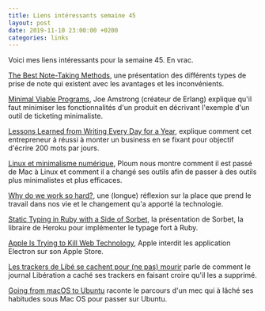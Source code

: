 ```yaml
---
title: Liens intéressants semaine 45
layout: post
date: 2019-11-10 23:00:00 +0200
categories: links
---
```

Voici mes liens intéressants pour la semaine 45. En vrac.

[The Best Note-Taking Methods](https://medium.goodnotes.com/the-best-note-taking-methods-for-college-students-451f412e264e), une présentation des différents types de prise de note qui existent avec les avantages et les inconvénients.

[Minimal Viable Programs](https://joearms.github.io/published/2014-06-25-minimal-viable-program.html), Joe Amstrong (créateur de Erlang) explique qu'il faut minimiser les fonctionnalités d'un produit en décrivant l'exemple d'un outil de ticketing minimaliste.

[Lessons Learned from Writing Every Day for a Year](https://basilesamel.com/one-year), explique comment cet entrepreneur à réussi à monter un business en se fixant pour objectif d'écrire 200 mots par jours.

[Linux et minimalisme numérique](https://ploum.net/linux-et-minimalisme-numerique/), Ploum nous montre comment il est passé de Mac à Linux et comment il a changé ses outils afin de passer à des outils plus minimalistes et plus efficaces.

[Why do we work so hard?](https://www.1843magazine.com/features/why-do-we-work-so-hard), une (longue) réflexion sur la place que prend le travail dans nos vie et le changement qu'a apporté la technologie.

[Static Typing in Ruby with a Side of Sorbet](https://blog.heroku.com/static-typing-ruby-with-sorbet), la présentation de Sorbet, la libraire de Heroku pour implémenter le typage fort à Ruby.

[Apple Is Trying to Kill Web Technology](https://onezero.medium.com/apple-is-trying-to-kill-web-technology-a274237c174d), Apple interdit les application Electron sur son Apple Store.

[Les trackers de Libé se cachent pour (ne pas\) mourir](https://reflets.info/articles/quand-libe-cache-les-trackers-publicitaires-sous-le-cyber-tapis) parle de comment le journal Libération a caché ses trackers en faisant croire qu'il les a supprimé.

[Going from macOS to Ubuntu](https://kvz.io/tobuntu.html) raconte le parcours d'un mec qui à lâché ses habitudes sous Mac OS pour passer sur Ubuntu.
